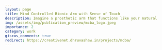 ```yaml
---
layout: page
title: Mind Controlled Bionic Arm with Sense of Touch
description: Imagine a prosthetic arm that functions like your natural arm. You wear a headband, and with the thought process, the working signal from mind connects to the prosthetic about moving the arm, it responds accordingly—just like your real arm!
img: /assets/img/publication_preview/mcba_logo.jpeg
importance: 2
category: work
giscus_comments: true
redirect: https://creativenet.dhruvashaw.in/projects/mcba/
---
```

